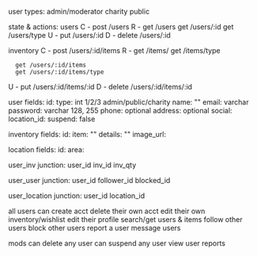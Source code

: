user types:
admin/moderator
charity
public

state & actions:
users
  C - post /users
  R - get /users
      get /users/:id
      get /users/type
  U - put /users/:id
  D - delete /users/:id

inventory
  C - post /users/:id/items
  R - get /items/
      get /items/type

      get /users/:id/items
      get /users/:id/items/type
  U - put /users/:id/items/:id
  D - delete /users/:id/items/:id

user fields:
  id:
  type: int 1/2/3 admin/public/charity
  name: ""
  email: varchar
  password: varchar 128, 255
  phone: optional
  address: optional
  social:
  location_id:
  suspend: false

inventory fields:
  id:
  item: ""
  details: ""
  image_url:

location fields:
  id:
  area:

user_inv junction:
  user_id
  inv_id
  inv_qty

user_user junction:
  user_id
  follower_id
  blocked_id

user_location junction:
  user_id
  location_id


all users can
  create acct
  delete their own acct
  edit their own inventory/wishlist
  edit their profile
  search/get users & items
  follow other users
  block other users
  report a user
  message users
  <!-- set up drive or garage giveaways -->
  <!-- drive fields:
  start time:
  end time:
  dropoff addy: -->

mods can delete any user
  can suspend any user
  view user reports
